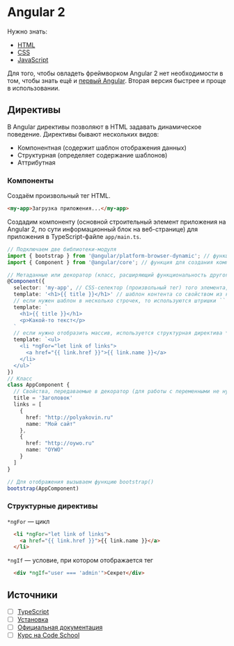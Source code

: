 # Angular 2


Нужно знать:
- [HTML](https://github.com/noggatur/abstracts/blob/master/%D0%9A%D0%BE%D0%B4/Web/HTML/HTML.html)
- [CSS](https://github.com/noggatur/abstracts/blob/master/%D0%9A%D0%BE%D0%B4/Web/CSS/CSS.css)
- [JavaScript](https://github.com/noggatur/abstracts/blob/master/%D0%9A%D0%BE%D0%B4/Web/JavaScript/JavaScript.js)

Для того, чтобы овладеть фреймворком Angular 2 нет необходимости в том, чтобы знать ещё и [первый Angular](https://github.com/noggatur/abstracts/blob/master/%D0%9A%D0%BE%D0%B4/Web/JavaScript/AngularJS.md).
Вторая версия быстрее и проще в использовании.


## Директивы

В Angular директивы позволяют в HTML задавать динамическое поведение.
Директивы бывают нескольких видов:
- Компонентная (содержит шаблон отображения данных)
- Структурная (определяет содержание шаблонов)
- Аттрибутная


### Компоненты

Создаём произвольный тег HTML.
```html
<my-app>Загрузка приложения...</my-app>
```

Создадим компоненту (основной строительный элемент приложения на Angular 2, по сути информационный блок на веб-странице) для приложения в TypeScript-файле `app/main.ts`.
```ts
// Подключаем две библиотеки-модуля
import { bootstrap } from '@angular/platform-browser-dynamic'; // функция bootstrap используется для отображения приложения (ничего общего с Twitter Bootstrap)
import { Component } from '@angular/core'; // функция для создания компоненты

// Метаданные или декоратор (класс, расширяющий функциональность другого класса без использования наследования) объявляется непосредственно перед классом; таким образом обычный класс JavaScript становится компонентой
@Component({
  selector: 'my-app', // CSS-селектор (произвольный тег) того элемента, в который записываем контент
  template: '<h1>{{ title }}</h1>' // шаблон контента со свойством из класса
  // если нужен шаблон в несколько строчек, то используются штришки ``
  template: `
    <h1>{{ title }}</h1>
    <p>Какой-то текст</p>
  `
  // если нужно отобразить массив, используется структурная директива *ngFor
  template: `<ul>
    <li *ngFor="let link of links">
      <a href="{{ link.href }}">{{ link.name }}</a>
    </li>
  </ul>`
})
// Класс
class AppComponent {
  // Свойства, передаваемые в декоратор (для работы с переменными не нужно использовать ключевые слова var или let)
  title = 'Заголовок'
  links = [
    {
      href: "http://polyakovin.ru"
      name: "Мой сайт"
    },
    {
      href: "http://oywo.ru"
      name: "OYWO"
    }
  ]
}

// Для отображения вызываем функцию bootstrap()
bootstrap(AppComponent)
```


### Структурные директивы
`*ngFor` — цикл
```html
  <li *ngFor="let link of links">
    <a href="{{ link.href }}">{{ link.name }}</a>
  </li>
```

`*ngIf` — условие, при котором отображается тег
```html
  <div *ngIf="user === 'admin'">Секрет</div>
```



## Источники
- [ ] [TypeScript](http://www.typescriptlang.org/)
- [ ] [Установка](https://angular.io/docs/ts/latest/quickstart.html)
- [ ] [Официальная документация](https://angular.io/docs/ts/latest/)
- [ ] [Курс на Code School](https://www.codeschool.com/courses/accelerating-through-angular-2)
